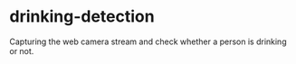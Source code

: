 # drinking-detection
Capturing the web camera stream and check whether a person is drinking or not.
